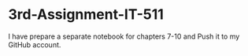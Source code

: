 # 3rd-Assignment-IT-511
I have prepare a separate notebook for chapters 7-10 and Push it to my GitHub account.

